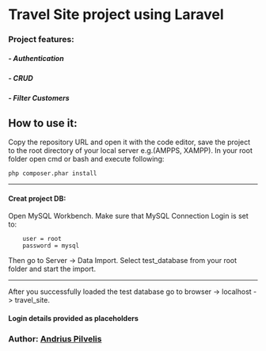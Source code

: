 # Travel Site project using Laravel

### Project features:
##### - Authentication
##### - CRUD
##### - Filter Customers


## How to use it:
Copy the repository URL and open it with the code editor, save the project to the root directory of your local server e.g.(AMPPS, XAMPP).
In your root folder open cmd or bash and execute following:
```
php composer.phar install
```

---
#### Creat project DB:
Open MySQL Workbench. Make sure that MySQL Connection Login is set to:
```
    user = root
    password = mysql
```
Then go to Server -> Data Import. Select test_database from your root folder and start the import.

---

After you successfully loaded the test database go to browser -> localhost -> travel_site.

#### Login details provided as placeholders

### Author: [Andrius Pilvelis](https://github.com/Apilv)
